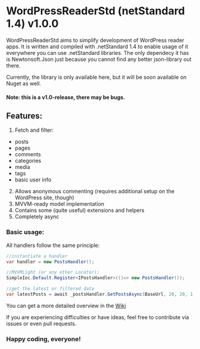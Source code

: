 # WordPressReaderStd (netStandard 1.4) v1.0.0

WordPressReaderStd aims to simplify development of WordPress reader apps. It is written and compiled with .netStandard 1.4 to enable usage of it everywhere you can use .netStandard libraries. The only dependecy it has is Newtonsoft.Json just because you cannot find any better json-library out there.

Currently, the library is only available here, but it will be soon available on Nuget as well.

#### Note: this is a v1.0-release, there may be bugs.

## Features:

1. Fetch and filter:
  + posts
  + pages
  + comments
  + categories
  + media
  + tags
  + basic user info
  
2. Allows anonymous commenting (requires additional setup on the WordPress site, though)
3. MVVM-ready model implementation
4. Contains some (quite useful) extensions and helpers
5. Completely async

### Basic usage:

All handlers follow the same principle:


```csharp 
//instantiate a handler
var handler = new PostsHandler();

//MVVMLight (or any other Locator):
SimpleIoc.Default.Register<IPostsHandler>(()=> new PostsHandler());

//get the latest or filtered data
var latestPosts = await _postsHandler.GetPostsAsync(BaseUrl, 20, 20, 1, categories);
```

You can get a more detailed overview in the [Wiki](https://github.com/MSiccDev/WordPressReaderStd/wiki)



If you are experiencing difficulties or have ideas, feel free to contribute via issues or even pull requests.

### Happy coding, everyone!




  

